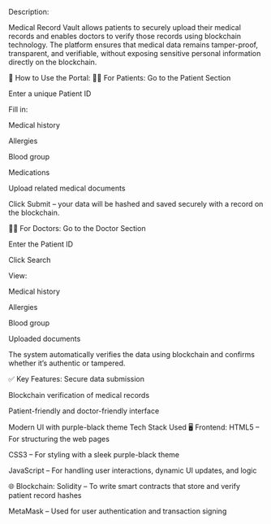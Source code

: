 Description:

Medical Record Vault allows patients to securely upload their medical records and enables doctors to verify those records using blockchain technology. The platform ensures that medical data remains tamper-proof, transparent, and verifiable, without exposing sensitive personal information directly on the blockchain.

🔑 How to Use the Portal:
🧑‍🦱 For Patients:
Go to the Patient Section

Enter a unique Patient ID

Fill in:

Medical history

Allergies

Blood group

Medications

Upload related medical documents

Click Submit – your data will be hashed and saved securely with a record on the blockchain.

🧑‍⚕ For Doctors:
Go to the Doctor Section

Enter the Patient ID

Click Search

View:

Medical history

Allergies

Blood group

Uploaded documents

The system automatically verifies the data using blockchain and confirms whether it’s authentic or tampered.

✅ Key Features:
Secure data submission

Blockchain verification of medical records

Patient-friendly and doctor-friendly interface

Modern UI with purple-black theme
Tech Stack Used
🖥 Frontend:
HTML5 – For structuring the web pages

CSS3 – For styling with a sleek purple-black theme

JavaScript – For handling user interactions, dynamic UI updates, and logic

🌐 Blockchain:
Solidity – To write smart contracts that store and verify patient record hashes

MetaMask – Used for user authentication and transaction signing
